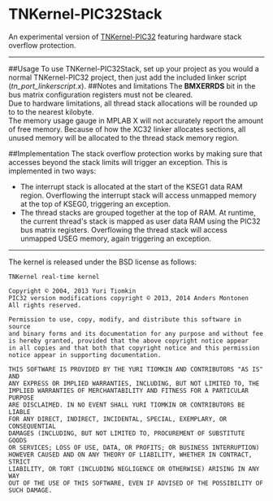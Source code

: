 TNKernel-PIC32Stack
=================

An experimental version of [TNKernel-PIC32](https://github.com/andersm/TNKernel-PIC32 "TNKernel-PIC32") featuring hardware stack overflow protection.

---
##Usage
To use TNKernel-PIC32Stack, set up your project as you would a normal TNKernel-PIC32 project, then just add the included linker script (*tn_port_linkerscript.x*).
##Notes and limitations
The **BMXERRDS** bit in the bus matrix configuration registers must not be cleared.  
Due to hardware limitations, all thread stack allocations will be rounded up to to the nearest kilobyte.  
The memory usage gauge in MPLAB X will not accurately report the amount of free memory. Because of how the XC32 linker allocates sections, all unused memory will be allocated to the thread stack memory region.  

##Implementation
The stack overflow protection works by making sure that accesses beyond the stack limits will trigger an exception. This is implemented in two ways:  

*   The interrupt stack is allocated at the start of the KSEG1 data RAM region. Overflowing the interrupt stack will access unmapped memory at the top of KSEG0, triggering an exception.  
*   The thread stacks are grouped together at the top of RAM. At runtime, the current thread's stack is mapped as user data RAM using the PIC32 bus matrix registers. Overflowing the thread stack will access unmapped USEG memory, again triggering an exception.

---

The kernel is released under the BSD license as follows:

    TNKernel real-time kernel

    Copyright © 2004, 2013 Yuri Tiomkin
    PIC32 version modifications copyright © 2013, 2014 Anders Montonen
    All rights reserved.

    Permission to use, copy, modify, and distribute this software in source
    and binary forms and its documentation for any purpose and without fee
    is hereby granted, provided that the above copyright notice appear
    in all copies and that both that copyright notice and this permission
    notice appear in supporting documentation.

    THIS SOFTWARE IS PROVIDED BY THE YURI TIOMKIN AND CONTRIBUTORS "AS IS" AND
    ANY EXPRESS OR IMPLIED WARRANTIES, INCLUDING, BUT NOT LIMITED TO, THE
    IMPLIED WARRANTIES OF MERCHANTABILITY AND FITNESS FOR A PARTICULAR PURPOSE
    ARE DISCLAIMED. IN NO EVENT SHALL YURI TIOMKIN OR CONTRIBUTORS BE LIABLE
    FOR ANY DIRECT, INDIRECT, INCIDENTAL, SPECIAL, EXEMPLARY, OR CONSEQUENTIAL
    DAMAGES (INCLUDING, BUT NOT LIMITED TO, PROCUREMENT OF SUBSTITUTE GOODS
    OR SERVICES; LOSS OF USE, DATA, OR PROFITS; OR BUSINESS INTERRUPTION)
    HOWEVER CAUSED AND ON ANY THEORY OF LIABILITY, WHETHER IN CONTRACT, STRICT
    LIABILITY, OR TORT (INCLUDING NEGLIGENCE OR OTHERWISE) ARISING IN ANY WAY
    OUT OF THE USE OF THIS SOFTWARE, EVEN IF ADVISED OF THE POSSIBILITY OF
    SUCH DAMAGE.
